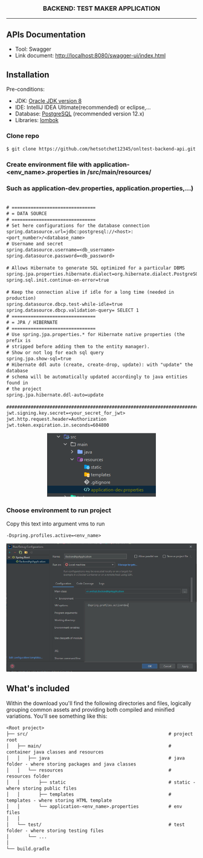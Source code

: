 <h3 align="center">
    BACKEND: TEST MAKER APPLICATION
</h3>

---

APIs Documentation
------------
- Tool: Swagger
- Link document: [http://localhost:8080/swagger-ui/index.html](http://localhost:8080/swagger-ui/index.html)

Installation
------------

Pre-conditions:
- JDK: [Oracle JDK version 8](https://www.oracle.com/java/technologies/javase/javase-jdk8-downloads.html)
- IDE: IntelliJ IDEA Ultimate(recommended) or eclipse,...
- Database: [PostgreSQL](https://www.postgresql.org/download/) (recommended version 12.x)
- Libraries: [lombok](https://projectlombok.org/)

### Clone repo

``` bash
$ git clone https://github.com/hetsotchet12345/onltest-backend-api.git
```

### Create environment file with application-<env_name>.properties in <project>/src/main/resources/

### Such as application-dev.properties, application.properties,...)

```text

# ===============================
# = DATA SOURCE
# ===============================
# Set here configurations for the database connection
spring.datasource.url=jdbc:postgresql://<host>:<port_number>/<database_name>
# Username and secret
spring.datasource.username=<db_username>
spring.datasource.password=<db_password>

# Allows Hibernate to generate SQL optimized for a particular DBMS
spring.jpa.properties.hibernate.dialect=org.hibernate.dialect.PostgreSQLDialect
spring.sql.init.continue-on-error=true

# Keep the connection alive if idle for a long time (needed in production)
spring.datasource.dbcp.test-while-idle=true
spring.datasource.dbcp.validation-query= SELECT 1
# ===============================
# = JPA / HIBERNATE
# ===============================
# Use spring.jpa.properties.* for Hibernate native properties (the prefix is
# stripped before adding them to the entity manager).
# Show or not log for each sql query
spring.jpa.show-sql=true
# Hibernate ddl auto (create, create-drop, update): with "update" the database
# schema will be automatically updated accordingly to java entities found in
# the project
spring.jpa.hibernate.ddl-auto=update

################################################################################
jwt.signing.key.secret=<your_secret_for_jwt>
jwt.http.request.header=Authorization
jwt.token.expiration.in.seconds=604800

```

<p align="center">
    <img src="/src/main/resources/static/images/image_env_file.PNG" alt="Illustration for creating env files">
</p>

### Choose environment to run project

Copy this text into argument vms to run

```text
-Dspring.profiles.active=<env_name>
```

<p align="center">
    <img src="/src/main/resources/static/images/image_add_args.PNG" alt="Illustration for adding arguments">
</p>

## What's included

Within the download you'll find the following directories and files, logically grouping common assets and providing both
compiled and minified variations. You'll see something like this:

```
<Root project>
├── src/                                                    # project root
│   ├── main/                                               # container java classes and resources
│   │   ├── java                                            # java folder - where storing packages and java classes
│   │   └── resources                                       # resources folder
│   │       ├── static                                      # static - where storing public files
│   │       ├── templates                                   # templates - where storing HTML template
│   │       └── application-<env_name>.properties           # env files
│   │
│   └── test/                                               # test folder - where storing testing files
│       └── ...
│
└── build.gradle

```